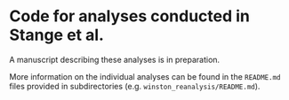 # Code for analyses conducted in Stange et al.

A manuscript describing these analyses is in preparation.

More information on the individual analyses can be found in the `README.md` files provided in subdirectories (e.g. `winston_reanalysis/README.md`).